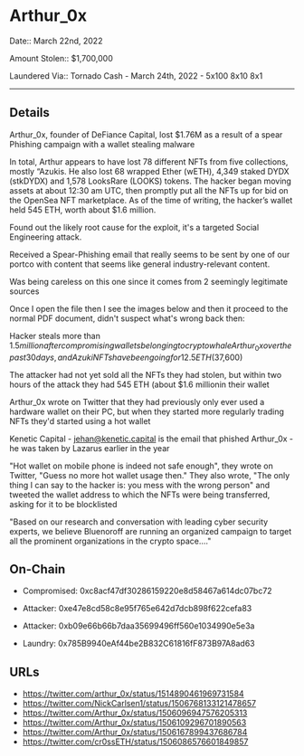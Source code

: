 # Arthur_0x

Date:: March 22nd, 2022

Amount Stolen:: $1,700,000

Laundered Via:: Tornado Cash - March 24th, 2022 - 5x100 8x10 8x1 


---

## Details


Arthur_0x, founder of DeFiance Capital, lost $1.76M as a result of a spear Phishing campaign with a wallet stealing malware

In total, Arthur appears to have lost 78 different NFTs from five collections, mostly “Azukis. He also lost 68 wrapped Ether (wETH), 4,349 staked DYDX (stkDYDX) and 1,578 LooksRare (LOOKS) tokens. The hacker began moving assets at about 12:30 am UTC, then promptly put all the NFTs up for bid on the OpenSea NFT marketplace. As of the time of writing, the hacker’s wallet held 545 ETH, worth about $1.6 million.

Found out the likely root cause for the exploit, it's a targeted Social Engineering attack. 

Received a Spear-Phishing email that really seems to be sent by one of our portco with content that seems like general industry-relevant content.

Was being careless on this one since it comes from 2 seemingly legitimate sources

Once I open the file then I see the images below and then it proceed to the normal PDF document, didn't suspect what's wrong back then:

Hacker steals more than $1.5 million after compromising wallets belonging to crypto whale Arthur_0x over the past 30 days, and Azuki NFTs have been going for 12.5 ETH ($37,600)

The attacker had not yet sold all the NFTs they had stolen, but within two hours of the attack they had 545 ETH (about $1.6 millionin their wallet

Arthur_0x wrote on Twitter that they had previously only ever used a hardware wallet on their PC, but when they started more regularly trading NFTs they'd started using a hot wallet

Kenetic Capital - jehan@kenetic.capital is the email that phished Arthur_0x - he was taken by Lazarus earlier in the year

"Hot wallet on mobile phone is indeed not safe enough", they wrote on Twitter, "Guess no more hot wallet usage then." They also wrote, "The only thing I can say to the hacker is: you mess with the wrong person" and tweeted the wallet address to which the NFTs were being transferred, asking for it to be blocklisted

"Based on our research and conversation with leading cyber security experts, we believe Bluenoroff are running an organized campaign to target all the prominent organizations in the crypto space...."



## On-Chain

- Compromised: 0xc8acf47df30286159220e8d58467a614dc07bc72

- Attacker: 0xe47e8cd58c8e95f765e642d7dcb898f622cefa83

- Attacker: 0xb09e66b66b7daa35699496ff560e1034990e5e3a

- Laundry: 0x785B9940eAf44be2B832C61816fF873B97A8ad63



## URLs

- https://twitter.com/arthur_0x/status/1514890461969731584
- https://twitter.com/NickCarlsen1/status/1506768133121478657
- https://twitter.com/Arthur_0x/status/1506096947576205313
- https://twitter.com/Arthur_0x/status/1506109296701890563
- https://twitter.com/Arthur_0x/status/1506167899437686784
- https://twitter.com/cr0ssETH/status/1506086576601849857
